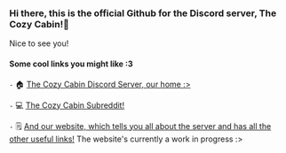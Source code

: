 ### Hi there, this is the official Github for the Discord server, The Cozy Cabin!👋
Nice to see you!

#### Some cool links you might like :3

`-` 🏠 [The Cozy Cabin Discord Server, our home :>](https://discord.gg/V5XQ2fZcnA)

`-` 💻 [The Cozy Cabin Subreddit!](https://reddit.com/r/discordtcc)

`-` 🗒️ [And our website, which tells you all about the server and has all the other useful links!](https://thecozycabin.github.io) The website's currently a work in progress :>
